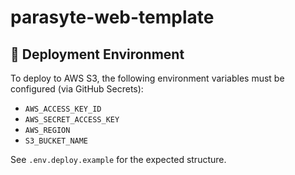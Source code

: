 # parasyte-web-template
## 🔧 Deployment Environment

To deploy to AWS S3, the following environment variables must be configured (via GitHub Secrets):

- `AWS_ACCESS_KEY_ID`
- `AWS_SECRET_ACCESS_KEY`
- `AWS_REGION`
- `S3_BUCKET_NAME`

See `.env.deploy.example` for the expected structure.

